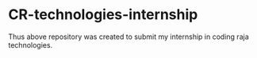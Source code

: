 # CR-technologies-internship
Thus above repository was created to submit my internship in coding raja technologies.
